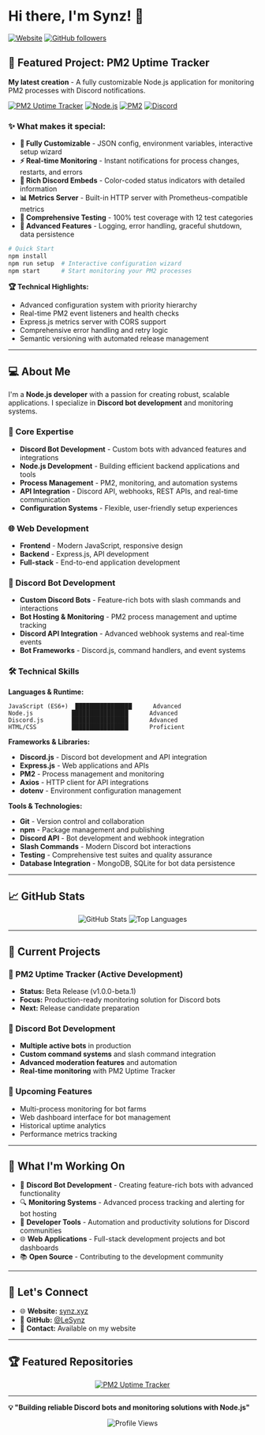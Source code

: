 # Hi there, I'm Synz! 👋

[![Website](https://img.shields.io/badge/Website-synz.xyz-blue)](https://synz.xyz/)
[![GitHub followers](https://img.shields.io/github/followers/LeSynz?style=social)](https://github.com/LeSynz)

## 🚀 Featured Project: PM2 Uptime Tracker

**My latest creation** - A fully customizable Node.js application for monitoring PM2 processes with Discord notifications.

[![PM2 Uptime Tracker](https://img.shields.io/badge/PM2%20Uptime%20Tracker-v1.0.0--beta.1-brightgreen)](https://github.com/LeSynz/pm2-uptime-tracker)
[![Node.js](https://img.shields.io/badge/Node.js-43853D?style=flat&logo=node.js&logoColor=white)](https://nodejs.org)
[![PM2](https://img.shields.io/badge/PM2-2B037A?style=flat&logo=pm2&logoColor=white)](https://pm2.keymetrics.io)
[![Discord](https://img.shields.io/badge/Discord-7289DA?style=flat&logo=discord&logoColor=white)](https://discord.com)

### ✨ What makes it special:

- **🎯 Fully Customizable** - JSON config, environment variables, interactive setup wizard
- **⚡ Real-time Monitoring** - Instant notifications for process changes, restarts, and errors
- **🎨 Rich Discord Embeds** - Color-coded status indicators with detailed information
- **📊 Metrics Server** - Built-in HTTP server with Prometheus-compatible metrics
- **🧪 Comprehensive Testing** - 100% test coverage with 12 test categories
- **🔧 Advanced Features** - Logging, error handling, graceful shutdown, data persistence

```bash
# Quick Start
npm install
npm run setup  # Interactive configuration wizard
npm start      # Start monitoring your PM2 processes
```

**🏆 Technical Highlights:**
- Advanced configuration system with priority hierarchy
- Real-time PM2 event listeners and health checks
- Express.js metrics server with CORS support
- Comprehensive error handling and retry logic
- Semantic versioning with automated release management

---

## 💻 About Me

I'm a **Node.js developer** with a passion for creating robust, scalable applications. I specialize in **Discord bot development** and monitoring systems.

### 🎯 Core Expertise
- **Discord Bot Development** - Custom bots with advanced features and integrations
- **Node.js Development** - Building efficient backend applications and tools
- **Process Management** - PM2, monitoring, and automation systems
- **API Integration** - Discord API, webhooks, REST APIs, and real-time communication
- **Configuration Systems** - Flexible, user-friendly setup experiences

### 🌐 Web Development
- **Frontend** - Modern JavaScript, responsive design
- **Backend** - Express.js, API development
- **Full-stack** - End-to-end application development

### 🤖 Discord Bot Development
- **Custom Discord Bots** - Feature-rich bots with slash commands and interactions
- **Bot Hosting & Monitoring** - PM2 process management and uptime tracking
- **Discord API Integration** - Advanced webhook systems and real-time events
- **Bot Frameworks** - Discord.js, command handlers, and event systems

### 🛠️ Technical Skills

**Languages & Runtime:**
```
JavaScript (ES6+)  ████████████████      Advanced
Node.js           ████████████████      Advanced
Discord.js        ████████████████      Advanced
HTML/CSS          ████████████████      Proficient
```

**Frameworks & Libraries:**
- **Discord.js** - Discord bot development and API integration
- **Express.js** - Web applications and APIs
- **PM2** - Process management and monitoring
- **Axios** - HTTP client for API integrations
- **dotenv** - Environment configuration management

**Tools & Technologies:**
- **Git** - Version control and collaboration
- **npm** - Package management and publishing
- **Discord API** - Bot development and webhook integration
- **Slash Commands** - Modern Discord bot interactions
- **Testing** - Comprehensive test suites and quality assurance
- **Database Integration** - MongoDB, SQLite for bot data persistence

---

## 📈 GitHub Stats

<div align="center">
  <img src="https://github-readme-stats.vercel.app/api?username=LeSynz&show_icons=true&theme=dark&hide_border=true" alt="GitHub Stats" />
  <img src="https://github-readme-stats.vercel.app/api/top-langs/?username=LeSynz&layout=compact&theme=dark&hide_border=true" alt="Top Languages" />
</div>

---

## 🔧 Current Projects

### 🚧 PM2 Uptime Tracker (Active Development)
- **Status:** Beta Release (v1.0.0-beta.1)
- **Focus:** Production-ready monitoring solution for Discord bots
- **Next:** Release candidate preparation

### 🤖 Discord Bot Development
- **Multiple active bots** in production
- **Custom command systems** and slash command integration
- **Advanced moderation features** and automation
- **Real-time monitoring** with PM2 Uptime Tracker

### 🌟 Upcoming Features
- Multi-process monitoring for bot farms
- Web dashboard interface for bot management
- Historical uptime analytics
- Performance metrics tracking

---

## 🎯 What I'm Working On

- 🤖 **Discord Bot Development** - Creating feature-rich bots with advanced functionality
- 🔍 **Monitoring Systems** - Advanced process tracking and alerting for bot hosting
- 🚀 **Developer Tools** - Automation and productivity solutions for Discord communities
- 🌐 **Web Applications** - Full-stack development projects and bot dashboards
- 📚 **Open Source** - Contributing to the development community

---

## 🤝 Let's Connect

- 🌐 **Website:** [synz.xyz](https://synz.xyz/)
- 💼 **GitHub:** [@LeSynz](https://github.com/LeSynz)
- 📧 **Contact:** Available on my website

---

## 🏆 Featured Repositories

<div align="center">
  <a href="https://github.com/LeSynz/pm2-uptime-tracker">
    <img src="https://github-readme-stats.vercel.app/api/pin/?username=LeSynz&repo=pm2-uptime-tracker&theme=dark&hide_border=true" alt="PM2 Uptime Tracker" />
  </a>
</div>

---

**💡 "Building reliable Discord bots and monitoring solutions with Node.js"**

<div align="center">
  <img src="https://komarev.com/ghpvc/?username=LeSynz&color=blueviolet&style=flat-square" alt="Profile Views" />
</div>
